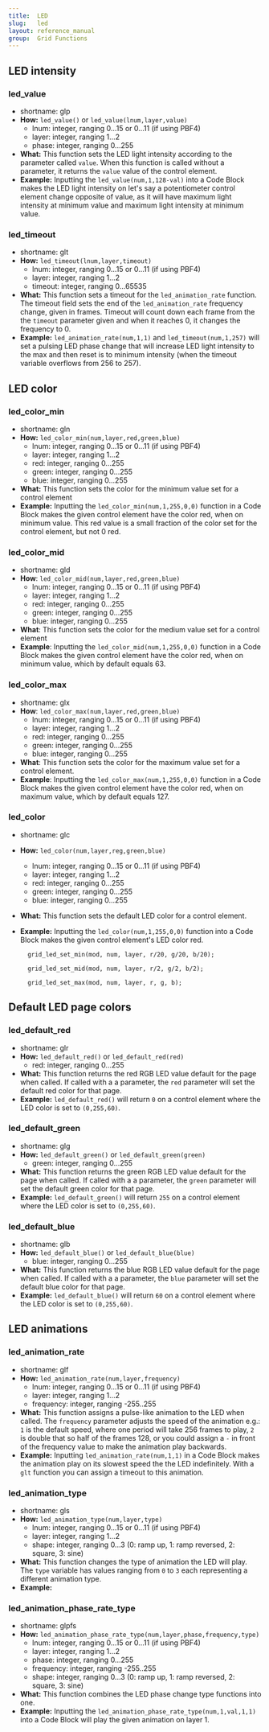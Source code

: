 ```yaml
---
title:  LED
slug:   led
layout: reference_manual
group:  Grid Functions
---
```


## LED intensity

### led_value
  - shortname: glp
  - **How:** `led_value()` or `led_value(lnum,layer,value)`
    - lnum: integer, ranging 0...15 or 0...11 (if using PBF4)
    - layer: integer, ranging 1...2
    - phase: integer, ranging 0...255
  - **What:** This function sets the LED light intensity according to the parameter called `value`. When this function is called without a parameter, it returns the `value` value of the control element.
  - **Example:** Inputting the `led_value(num,1,128-val)` into a Code Block makes the LED light intensity on let's say a potentiometer control element change opposite of value, as it will have maximum light intensity at minimum value and maximum light intensity at minimum value. 

### led_timeout
  - shortname: glt <!-- will be setter getter -->
  - **How:** `led_timeout(lnum,layer,timeout)`
    - lnum: integer, ranging 0...15 or 0...11 (if using PBF4)
    - layer: integer, ranging 1...2
    - timeout: integer, ranging 0...65535
  - **What:** This function sets a timeout for the `led_animation_rate` function. The timeout field sets the end of the `led_animation_rate` frequency change, given in frames. Timeout will count down each frame from the the `timeout` parameter given and when it reaches 0, it changes the frequency to 0. <!-- amikor a timeout értéke 0ra csökken akkor automatikusan 0-ra áll a frequency, phase marad ott ahol éppen volt -->
  - **Example:** `led_animation_rate(num,1,1)` and `led_timeout(num,1,257)` will set a pulsing LED phase change that will increase LED light intensity to the max and then reset is to minimum intensity (when the timeout variable overflows from 256 to 257).

## LED color

### led_color_min 
  - shortname: gln
  - **How:** `led_color_min(num,layer,red,green,blue)`
    - lnum: integer, ranging 0...15 or 0...11 (if using PBF4)
    - layer: integer, ranging 1...2
    - red: integer, ranging 0...255
    - green: integer, ranging 0...255
    - blue: integer, ranging 0...255
  - **What:** This function sets the color for the minimum value set for a control element
  - **Example:** Inputting the `led_color_min(num,1,255,0,0)` function in a Code Block makes the given control element have the color red, when on minimum value.
    This red value is a small fraction of the color set for the control element, but not 0 red.<!-- nem zéro hanem nagyon halvány értéke a maxnak -->

### led_color_mid
  - shortname: gld
  - **How**: `led_color_mid(num,layer,red,green,blue)`
    - lnum: integer, ranging 0...15 or 0...11 (if using PBF4)
    - layer: integer, ranging 1...2
    - red: integer, ranging 0...255
    - green: integer, ranging 0...255
    - blue: integer, ranging 0...255
  - **What**: This function sets the color for the medium value set for a control element
  - **Example**: Inputting the `led_color_mid(num,1,255,0,0)` function in a Code Block makes the given control element have the color red, when on minimum value, which by default equals 63.

### led_color_max 
  - shortname: glx
  - **How**: `led_color_max(num,layer,red,green,blue)`
    - lnum: integer, ranging 0...15 or 0...11 (if using PBF4)
    - layer: integer, ranging 1...2
    - red: integer, ranging 0...255
    - green: integer, ranging 0...255
    - blue: integer, ranging 0...255
  - **What**: This function sets the color for the maximum value set for a control element.
  - **Example**: Inputting the `led_color_max(num,1,255,0,0)` function in a Code Block makes the given control element have the color red, when on maximum value, which by default equals 127.

### led_color
  - shortname: glc
  - **How:** `led_color(num,layer,reg,green,blue)`
    - lnum: integer, ranging 0...15 or 0...11 (if using PBF4)
    - layer: integer, ranging 1...2
    - red: integer, ranging 0...255
    - green: integer, ranging 0...255
    - blue: integer, ranging 0...255
  - **What:** This function sets the default LED color for a control element.
  - **Example:** Inputting the `led_color(num,1,255,0,0)` function into a Code Block makes the given control element's LED color red.

    <!-- ezt csinálja alapból, ezért nem nulla a min értéke, hanem csak nagyon halványan ugyan az a szín -->

          grid_led_set_min(mod, num, layer, r/20, g/20, b/20);                
        
          grid_led_set_mid(mod, num, layer, r/2, g/2, b/2);
        
          grid_led_set_max(mod, num, layer, r, g, b);

## Default LED page colors

### led_default_red 

  - shortname: glr
  - **How:** `led_default_red()` or `led_default_red(red)`
    - red: integer, ranging 0...255
  - **What:** This function returns the red RGB LED value default for the page when called. If called with a a parameter, the `red` parameter will set the default red color for that page.
  - **Example:** `led_default_red()` will return `0` on a control element where the LED color is set to `(0,255,60)`.

### led_default_green

  - shortname: glg
  - **How:** `led_default_green()` or `led_default_green(green)`
    - green: integer, ranging 0...255
  - **What:** This function returns the green RGB LED value default for the page when called. If called with a a parameter, the `green` parameter will set the default green color for that page.
  - **Example:** `led_default_green()` will return `255` on a control element where the LED color is set to `(0,255,60)`.

### led_default_blue

  - shortname: glb
  - **How:** `led_default_blue()` or `led_default_blue(blue)`
    - blue: integer, ranging 0...255
  - **What:** This function returns the blue RGB LED value default for the page when called. If called with a a parameter, the `blue` parameter will set the default blue color for that page.
  - **Example:** `led_default_blue()` will return `60` on a control element where the LED color is set to `(0,255,60)`.

## LED animations

### led_animation_rate 
  - shortname: glf
  - **How:** `led_animation_rate(num,layer,frequency)`
    - lnum: integer, ranging 0...15 or 0...11 (if using PBF4)
    - layer: integer, ranging 1...2
    - frequency: integer, ranging -255..255
  - **What:** This function assigns a pulse-like animation to the LED when called. The `frequency` parameter adjusts the speed of the animation e.g.: `1` is the default speed, where one period will take 256 frames to play, `2` is double that so half of the frames 128, or you could assign a `-` in front of the frequency value to make the animation play backwards.
  - **Example:** Inputting `led_animation_rate(num,1,1)` in a Code Block makes the animation play on its slowest speed the the LED indefinitely. With a `glt` function you can assign a timeout to this animation.

### led_animation_type
  - shortname: gls
  - **How:** `led_animation_type(num,layer,type)`
    - lnum: integer, ranging 0...15 or 0...11 (if using PBF4)
    - layer: integer, ranging 1...2
    - shape: integer, ranging 0...3 (0: ramp up, 1: ramp reversed, 2: square, 3: sine)
  - **What:** This function changes the type of animation the LED will play. The `type` variable has values ranging from `0` to `3` each representing a different animation type.
  - **Example:**

### led_animation_phase_rate_type
  - shortname: glpfs
  - **How:** `led_animation_phase_rate_type(num,layer,phase,frequency,type)`
    - lnum: integer, ranging 0...15 or 0...11 (if using PBF4)
    - layer: integer, ranging 1...2
    - phase: integer, ranging 0...255
    - frequency: integer, ranging -255..255
    - shape: integer, ranging 0...3 (0: ramp up, 1: ramp reversed, 2: square, 3: sine)
  - **What:** This function combines the LED phase change type functions into one.
  - **Example:** Inputting the `led_animation_phase_rate_type(num,1,val,1,1)` into a Code Block will play the given animation on layer 1.

